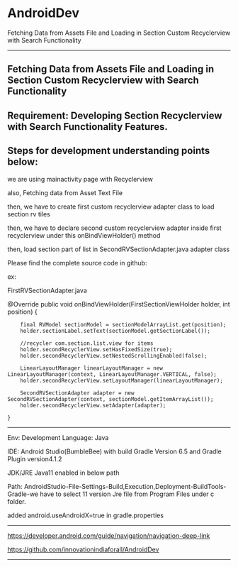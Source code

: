 # AndroidDev

Fetching Data from Assets File and Loading in Section Custom Recyclerview with Search Functionality

--------------------------------------------------------------------
Fetching Data from Assets File and Loading in Section Custom Recyclerview with Search Functionality
--------------------------------------------------------------------
Requirement:
Developing Section Recyclerview with Search Functionality Features.
----------------------------------------------------------------------------------------------------
Steps for development understanding points below:
----------------------------------------------------------------------------------------------------
we are using mainactivity page with Recyclerview

also, Fetching data from Asset Text File

then, we have to create first custom recyclerview adapter class to load section rv tiles

then, we have to declare second custom recyclerview adapter inside first recyclerview under this onBindViewHolder() method

then, load section part of list in SecondRVSectionAdapter.java adapter class

Please find the complete source code in github:

ex:

FirstRVSectionAdapter.java

 @Override
    public void onBindViewHolder(FirstSectionViewHolder holder, int position) {
    
        final RVModel sectionModel = sectionModelArrayList.get(position);
        holder.sectionLabel.setText(sectionModel.getSectionLabel());

        //recycler com.section.list.view for items
        holder.secondRecyclerView.setHasFixedSize(true);
        holder.secondRecyclerView.setNestedScrollingEnabled(false);

        LinearLayoutManager linearLayoutManager = new LinearLayoutManager(context, LinearLayoutManager.VERTICAL, false);
        holder.secondRecyclerView.setLayoutManager(linearLayoutManager);

        SecondRVSectionAdapter adapter = new SecondRVSectionAdapter(context, sectionModel.getItemArrayList());
        holder.secondRecyclerView.setAdapter(adapter);

    }

----------------------------------------------------------------------------------------------------
Env:
Development Language: Java

IDE: Android Studio(BumbleBee) with build Gradle Version 6.5 and Gradle Plugin version4.1.2

JDK/JRE Java11 enabled in below path

Path: AndroidStudio-File-Settings-Build,Execution,Deployment-BuildTools-Gradle-we have to select 11 version Jre file from Program Files under c folder.

added android.useAndroidX=true in gradle.properties

--------------------------------------------------------------------

https://developer.android.com/guide/navigation/navigation-deep-link

https://github.com/innovationindiaforall/AndroidDev

----------------------------------------------------------------------------------------------------

